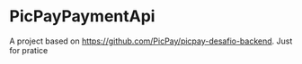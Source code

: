 # PicPayPaymentApi
A project based on https://github.com/PicPay/picpay-desafio-backend. Just for pratice
